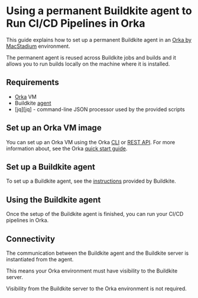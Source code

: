 # Using a permanent Buildkite agent to Run CI/CD Pipelines in Orka

This guide explains how to set up a permanent Buildkite agent in an [Orka by MacStadium][orka] environment. 

The permanent agent is reused across Buildkite jobs and builds and it allows you to run builds locally on the machine where it is installed.

## Requirements

- [Orka][orka] VM
- Buildkite [agent][agent]
- [jq][jq] - command-line JSON processor used by the provided scripts

## Set up an Orka VM image

You can set up an Orka VM using the Orka [CLI][cli] or [REST API][api]. For more information about, see the Orka [quick start guide][quick-start].

## Set up a Buildkite agent

To set up a Buildkite agent, see the [instructions][agent-instructions] provided by Buildkite.

## Using the Buildkite agent

Once the setup of the Buildkite agent is finished, you can run your CI/CD pipelines in Orka.

## Connectivity

The communication between the Buildkite agent and the Buildkite server is instantiated from the agent.

This means your Orka environment must have visibility to the Buildkite server.

Visibility from the Buildkite server to the Orka environment is not required. 

[orka]: https://orkadocs.macstadium.com/docs/getting-started
[agent]: https://buildkite.com/docs/agent/v3
[cli]: https://orkadocs.macstadium.com/docs/example-cli-workflows
[api]: https://documenter.getpostman.com/view/6574930/S1ETRGzt?version=latest
[quick-start]: https://orkadocs.macstadium.com/docs/quick-start
[agent-instructions]: https://buildkite.com/docs/agent/v3/installation